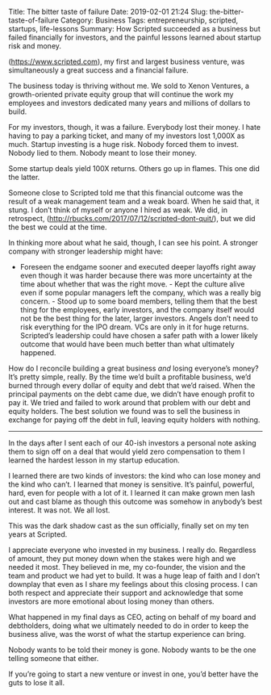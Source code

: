 Title: The bitter taste of failure
Date: 2019-02-01 21:24
Slug: the-bitter-taste-of-failure
Category: Business
Tags: entrepreneurship, scripted, startups, life-lessons
Summary: How Scripted succeeded as a business but failed financially for investors, and the painful lessons learned about startup risk and money.

(https://www.scripted.com), my first and largest business venture, was simultaneously a great success and a financial failure. 

The business today is thriving without me. We sold to Xenon Ventures, a growth-oriented private equity group that will continue the work my employees and investors dedicated many years and millions of dollars to build. 

For my investors, though, it was a failure. Everybody lost their money. I hate having to pay a parking ticket, and many of my investors lost 1,000X as much. Startup investing is a huge risk. Nobody forced them to invest. Nobody lied to them. Nobody meant to lose their money. 

Some startup deals yield 100X returns. Others go up in flames. This one did the latter. 

Someone close to Scripted told me that this financial outcome was the result of a weak management team and a weak board. When he said that, it stung. I don’t think of myself or anyone I hired as weak. We did, in retrospect, (http://rbucks.com/2017/07/12/scripted-dont-quit/), but we did the best we could at the time. 

In thinking more about what he said, though, I can see his point. A stronger company with stronger leadership might have:

- Foreseen the endgame sooner and executed deeper layoffs right away even though it was harder because there was more uncertainty at the time about whether that was the right move. - Kept the culture alive even if some popular managers left the company, which was a really big concern. - Stood up to some board members, telling them that the best thing for the employees, early investors, and the company itself would not be the best thing for the later, larger investors. Angels don’t need to risk everything for the IPO dream. VCs are only in it for huge returns. Scripted’s leadership could have chosen a safer path with a lower likely outcome that would have been much better than what ultimately happened. 

How do I reconcile building a great business *and* losing everyone’s money? It’s pretty simple, really. By the time we’d built a profitable business, we’d burned through every dollar of equity and debt that we’d raised. When the principal payments on the debt came due, we didn’t have enough profit to pay it. We tried and failed to work around that problem with our debt and equity holders. The best solution we found was to sell the business in exchange for paying off the debt in full, leaving equity holders with nothing.

---

In the days after I sent each of our 40-ish investors a personal note asking them to sign off on a deal that would yield zero compensation to them I learned the hardest lesson in my startup education. 

I learned there are two kinds of investors: the kind who can lose money and the kind who can’t. I learned that money is sensitive. It’s painful, powerful, hard, even for people with a lot of it. I learned it can make grown men lash out and cast blame as though this outcome was somehow in anybody’s best interest. It was not. We all lost. 

This was the dark shadow cast as the sun officially, finally set on my ten years at Scripted. 

I appreciate everyone who invested in my business. I really do. Regardless of amount, they put money down when the stakes were high and we needed it most. They believed in me, my co-founder, the vision and the team and product we had yet to build. It was a huge leap of faith and I don’t downplay that even as I share my feelings about this closing process. I can both respect and appreciate their support and acknowledge that some investors are more emotional about losing money than others. 

What happened in my final days as CEO, acting on behalf of my board and debtholders, doing what we ultimately needed to do in order to keep the business alive, was the worst of what the startup experience can bring. 

Nobody wants to be told their money is gone. Nobody wants to be the one telling someone that either. 

If you’re going to start a new venture or invest in one, you’d better have the guts to lose it all.
